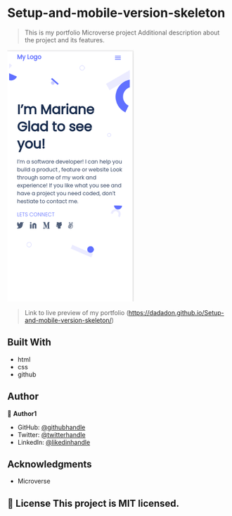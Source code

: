 # Setup-and-mobile-version-skeleton

> This is my portfolio Microverse project
Additional description about the project and its features.

![screenshot](./Portfolio-screenshot.png)

> Link to live preview of my portfolio (https://dadadon.github.io/Setup-and-mobile-version-skeleton/)
## Built With

- html
- css
- github

## Author
👤 **Author1**

- GitHub: [@githubhandle](https://github.com/dadadon)
- Twitter: [@twitterhandle](https://twitter.com/davianberoni)
- LinkedIn: [@likedinhandle](https://www.linkedin.com/in/davian-beroni-502351b7/)

## Acknowledgments

- Microverse

## 📝 License This project is MIT licensed. 